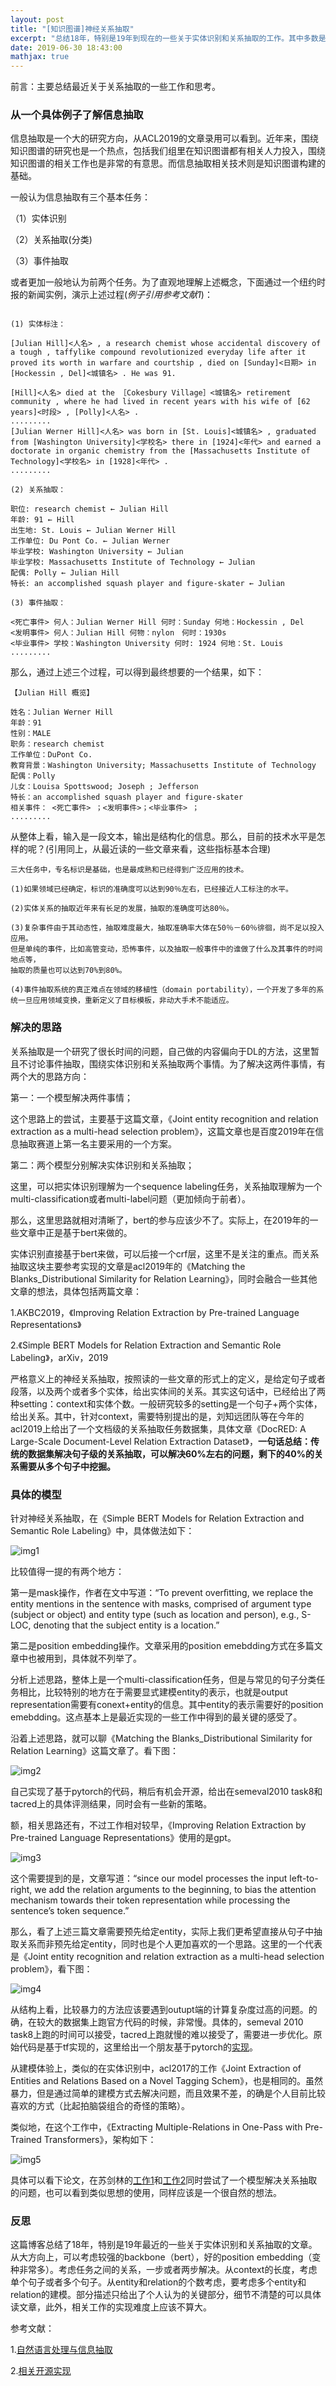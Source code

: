 ```yaml
---
layout: post
title: "[知识图谱]神经关系抽取"
excerpt: "总结18年，特别是19年到现在的一些关于实体识别和关系抽取的工作。其中多数是自己在近期的工作中主要参考实现并且证明有效的工作，算是对近期工作内容的一个总结。"
date: 2019-06-30 18:43:00
mathjax: true
---
```


前言：主要总结最近关于关系抽取的一些工作和思考。


### 从一个具体例子了解信息抽取

信息抽取是一个大的研究方向，从ACL2019的文章录用可以看到。近年来，围绕知识图谱的研究也是一个热点，包括我们组里在知识图谱都有相关人力投入，围绕知识图谱的相关工作也是非常的有意思。而信息抽取相关技术则是知识图谱构建的基础。

一般认为信息抽取有三个基本任务：

（1）实体识别

（2）关系抽取(分类)

（3）事件抽取

或者更加一般地认为前两个任务。为了直观地理解上述概念，下面通过一个纽约时报的新闻实例，演示上述过程(_例子引用参考文献1_)：

```

(1) 实体标注： 

[Julian Hill]<人名> , a research chemist whose accidental discovery of a tough , taffylike compound revolutionized everyday life after it proved its worth in warfare and courtship , died on [Sunday]<日期> in [Hockessin , Del]<城镇名> . He was 91. 

[Hill]<人名> died at the ［Cokesbury Village］<城镇名> retirement community , where he had lived in recent years with his wife of [62 years]<时段> , [Polly]<人名> . 
......... 
[Julian Werner Hill]<人名> was born in [St. Louis]<城镇名> , graduated from [Washington University]<学校名> there in [1924]<年代> and earned a doctorate in organic chemistry from the [Massachusetts Institute of Technology]<学校名> in [1928]<年代> . 
......... 

(2) 关系抽取： 

职位: research chemist ← Julian Hill 
年龄: 91 ← Hill 
出生地: St. Louis ← Julian Werner Hill 
工作单位: Du Pont Co. ← Julian Werner 
毕业学校: Washington University ← Julian 
毕业学校: Massachusetts Institute of Technology ← Julian 
配偶: Polly ← Julian Hill 
特长: an accomplished squash player and figure-skater ← Julian 

(3) 事件抽取： 

<死亡事件> 何人：Julian Werner Hill 何时：Sunday 何地：Hockessin , Del 
<发明事件> 何人：Julian Hill 何物：nylon　何时：1930s 
<毕业事件> 学校：Washington University 何时: 1924 何地：St. Louis 
......... 
```

那么，通过上述三个过程，可以得到最终想要的一个结果，如下：

```
【Julian Hill 概览】
 
姓名：Julian Werner Hill 
年龄：91 
性别：MALE 
职务：research chemist 
工作单位：DuPont Co. 
教育背景：Washington University; Massachusetts Institute of Technology 
配偶：Polly 
儿女：Louisa Spottswood; Joseph ; Jefferson 
特长：an accomplished squash player and figure-skater 
相关事件： <死亡事件> ；<发明事件>；<毕业事件> ；
......... 
```

从整体上看，输入是一段文本，输出是结构化的信息。那么，目前的技术水平是怎样的呢？(引用同上，从最近读的一些文章来看，这些指标基本合理)

```
三大任务中，专名标识是基础，也是最成熟和已经得到广泛应用的技术。

(1)如果领域已经确定，标识的准确度可以达到90％左右，已经接近人工标注的水平。

(2)实体关系的抽取近年来有长足的发展，抽取的准确度可达80％。

(3)复杂事件由于其动态性，抽取难度最大，抽取准确率大体在50％－60％徘徊，尚不足以投入应用。
但是单纯的事件，比如高管变动，恐怖事件，以及抽取一般事件中的谁做了什么及其事件的时间地点等，
抽取的质量也可以达到70%到80%。

(4)事件抽取系统的真正难点在领域的移植性（domain portability），一个开发了多年的系统一旦应用领域变换，重新定义了目标模板，非动大手术不能适应。
```

### 解决的思路

关系抽取是一个研究了很长时间的问题，自己做的内容偏向于DL的方法，这里暂且不讨论事件抽取，围绕实体识别和关系抽取两个事情。为了解决这两件事情，有两个大的思路方向：

第一：一个模型解决两件事情；

这个思路上的尝试，主要基于这篇文章，《Joint entity recognition and relation extraction as a multi-head selection problem》，这篇文章也是百度2019年在信息抽取赛道上第一名主要采用的一个方案。

第二：两个模型分别解决实体识别和关系抽取；

这里，可以把实体识别理解为一个sequence labeling任务，关系抽取理解为一个multi-classification或者multi-label问题（更加倾向于前者）。

那么，这里思路就相对清晰了，bert的参与应该少不了。实际上，在2019年的一些文章中正是基于bert来做的。

实体识别直接基于bert来做，可以后接一个crf层，这里不是关注的重点。而关系抽取这块主要参考实现的文章是acl2019年的《Matching the Blanks_Distributional Similarity for Relation Learning》，同时会融合一些其他文章的想法，具体包括两篇文章：

1.AKBC2019，《Improving Relation Extraction by Pre-trained Language Representations》

2.《Simple BERT Models for Relation Extraction and Semantic Role Labeling》，arXiv，2019


严格意义上的神经关系抽取，按照读的一些文章的形式上的定义，是给定句子或者段落，以及两个或者多个实体，给出实体间的关系。其实这句话中，已经给出了两种setting：context和实体个数。一般研究较多的setting是一个句子+两个实体，给出关系。其中，针对context，需要特别提出的是，刘知远团队等在今年的acl2019上给出了一个文档级的关系抽取任务数据集，具体文章《DocRED: A Large-Scale Document-Level Relation Extraction Dataset》，**一句话总结：传统的数据集解决句子级的关系抽取，可以解决60%左右的问题，剩下的40%的关系需要从多个句子中挖掘。**

### 具体的模型

针对神经关系抽取，在《Simple BERT Models for Relation Extraction and Semantic Role Labeling》中，具体做法如下：

![img1](http://wx4.sinaimg.cn/mw690/aba7d18bly1g4ilg9r9ecj20vc0p2dk4.jpg)

比较值得一提的有两个地方：

第一是mask操作，作者在文中写道：“To prevent overﬁtting, we replace the entity mentions in the sentence with masks, comprised of argument type (subject or object) and entity type (such as location and person), e.g., S-LOC, denoting that the subject entity is a location.”

第二是position embedding操作。文章采用的position emebdding方式在多篇文章中也被用到，具体就不列举了。

分析上述思路，整体上是一个multi-classification任务，但是与常见的句子分类任务相比，比较特别的地方在于需要显式建模entity的表示，也就是output representation需要有conext+entity的信息。其中entity的表示需要好的position emebdding。这点基本上是最近实现的一些工作中得到的最关键的感受了。

沿着上述思路，就可以聊《Matching the Blanks_Distributional Similarity for Relation Learning》这篇文章了。看下图：

![img2](http://wx2.sinaimg.cn/mw690/aba7d18bgy1g47p0g5ln3j210n0drtas.jpg)

自己实现了基于pytorch的代码，稍后有机会开源，给出在semeval2010 task8和tacred上的具体评测结果，同时会有一些新的策略。

额，相关思路还有，不过工作相对较早，《Improving Relation Extraction by Pre-trained Language Representations》使用的是gpt。

![img3](http://wx2.sinaimg.cn/mw690/aba7d18bly1g4ilvkkau7j21aq0u045u.jpg)

这个需要提到的是，文章写道：“since our model processes the input left-to-right, we add the relation arguments to the beginning, to bias the attention mechanism towards their token representation while processing the sentence’s token sequence.”

那么，看了上述三篇文章需要预先给定entity，实际上我们更希望直接从句子中抽取关系而非预先给定entity，同时也是个人更加喜欢的一个思路。这里的一个代表是《Joint entity recognition and relation extraction as a multi-head selection problem》，看下图：

![img4](http://wx4.sinaimg.cn/mw690/aba7d18bly1g4j5odbhc8j212i0u0tj6.jpg)

从结构上看，比较暴力的方法应该要遇到outupt端的计算复杂度过高的问题。的确，在较大的数据集上跑官方代码的时候，非常慢。具体的，semeval 2010 task8上跑的时间可以接受，tacred上跑就慢的难以接受了，需要进一步优化。原始代码是基于tf实现的，这里给出一个朋友基于pytorch的[实现](https://github.com/WindChimeRan/pytorch_multi_head_selection_re)。

从建模体验上，类似的在实体识别中，acl2017的工作《Joint Extraction of Entities and Relations Based on a Novel Tagging Schem》，也是相同的。虽然暴力，但是通过简单的建模方式去解决问题，而且效果不差，的确是个人目前比较喜欢的方式（比起拍脑袋组合的奇怪的策略）。

类似地，在这个工作中，《Extracting Multiple-Relations in One-Pass with Pre-Trained Transformers》，架构如下：

![img5](http://wx2.sinaimg.cn/mw690/aba7d18bly1g4j6g5lw1fj20uy0n0td4.jpg)

具体可以看下论文，在苏剑林的[工作1](https://spaces.ac.cn/archives/6736)和[工作2](https://spaces.ac.cn/archives/6671)同时尝试了一个模型解决关系抽取的问题，也可以看到类似思想的使用，同样应该是一个很自然的想法。

### 反思

这篇博客总结了18年，特别是19年最近的一些关于实体识别和关系抽取的文章。从大方向上，可以考虑较强的backbone（bert），好的position embedding（变种非常多）。考虑任务之间的关系，一步或者两步解决。从context的长度，考虑单个句子或者多个句子。从entity和relation的个数考虑，要考虑多个entity和relation的建模。部分描述只给出了个人认为的关键部分，细节不清楚的可以具体读文章，此外，相关工作的实现难度上应该不算大。

参考文献：

1.[自然语言处理与信息抽取](https://mp.weixin.qq.com/s?__biz=MzIyODExNDgxOA==&mid=402669092&idx=1&sn=b91c2c413b74e27ecbbbd72109e064c4&chksm=75a276c942d5ffdf4f1f22fe4843ac4066d56df3388cdb4ccfdc32dd59e516d97b2fab06d7e8&mpshare=1&scene=23&srcid=0612H0vYaFGB77kJZOQ3PZ0K%23rd)

2.[相关开源实现](https://github.com/yuanxiaosc/Multiple-Relations-Extraction-Only-Look-Once)












